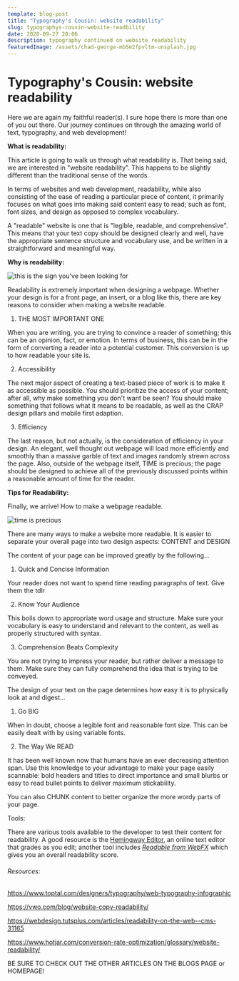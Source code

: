 ```yaml
---
template: blog-post
title: "Typography's Cousin: website readability"
slug: typographys-cousin-website-readbility
date: 2020-09-27 20:06
description: typography continued on website readability
featuredImage: /assets/chad-george-mb5e2fpvltm-unsplash.jpg
---
```

# Typography's Cousin: website readability

Here we are again my faithful reader(s). I sure hope there is more than one of you out there. Our journey continues on through the amazing world of text, typography, and web development!

**What is readability:**

This article is going to walk us through what readability is. That being said, we are interested in "website readability". This happens to be slightly different than the traditional sense of the words. 

In terms of websites and web development, readability, while also consisting of the ease of reading a particular piece of content, it primarily focuses on what goes into making said content easy to read; such as font, font sizes, and design as opposed to complex vocabulary.

A "readable" website is one that is "legible, readable, and comprehensive". This means that your text copy should be designed clearly and well, have the appropriate sentence structure and vocabulary use, and be written in a straightforward and meaningful way. 

**Why is readability:**

![this is the sign you've been looking for](/assets/austin-chan-ukzhlkoz1ie-unsplash.jpg)

Readability is extremely important when designing a webpage. Whether your design is for a front page, an insert, or a blog like this, there are key reasons to consider when making a website readable. 

1. THE MOST IMPORTANT ONE

When you are writing, you are trying to convince a reader of something; this can be an opinion, fact, or emotion. In terms of business, this can be in the form of converting a reader into a potential customer. This conversion is up to how readable your site is.

2. Accessibility

The next major aspect of creating a text-based piece of work is to make it as accessible as possible. You should prioritize the access of your content; after all, why make something you don't want be seen? You should make something that follows what it means to be readable, as well as the CRAP design pillars and mobile first adaption.

3. Efficiency

The last reason,  but not actually, is the consideration of efficiency in your design. An elegant, well thought out webpage will load more efficiently and smoothly than a massive garble of text and images randomly strewn across the page. Also, outside of the webpage itself, TIME is precious; the page should be designed to achieve all of the previously discussed points within a reasonable amount of time for the reader.

**Tips for Readability:**

Finally, we arrive! How to make a webpage readable. 

![time is precious ](/assets/harry-sandhu-fpyodqggi4a-unsplash.jpg)

There are many ways to make a website more readable. It is easier to separate your overall page into two design aspects: CONTENT and DESIGN

The content of your page can be improved greatly by the following...

1. Quick and Concise Information

Your reader does not want to spend time reading paragraphs of text. Give them the tdlr

2. Know Your Audience

This boils down to appropriate word usage and structure.  Make sure your vocabulary is easy to understand and relevant to the content, as well as properly structured with syntax. 

3. Comprehension Beats Complexity

You are not trying to impress your reader, but rather deliver a message to them. Make sure they can fully comprehend the idea that is trying to be conveyed.

The design of your text on the page determines how easy it is to physically look at and digest...

1. Go BIG

When in doubt, choose a legible font and reasonable font size. This can be easily dealt with by using variable fonts.

2. The Way We READ

It has been well known now that humans have an ever decreasing attention span. Use this knowledge to your advantage to make your page easily scannable: bold headers and titles to direct importance and small blurbs or easy to read bullet points to deliver maximum stickability. 

You can also CHUNK content to better organize the more wordy parts of your page.

Tools:

There are various tools available to the developer to test their content for readability. A good resource is the [Hemingway Editor](http://www.hemingwayapp.com/), an online text editor that grades as you edit; another tool includes *[Readable from WebFX](https://www.webfx.com/tools/read-able/)* which gives you an overall readability score.

###### Resources:

https://www.toptal.com/designers/typography/web-typography-infographic

https://vwo.com/blog/website-copy-readability/

https://webdesign.tutsplus.com/articles/readability-on-the-web--cms-31165

https://www.hotjar.com/conversion-rate-optimization/glossary/website-readability/

[](http://www.hemingwayapp.com/)BE SURE TO CHECK OUT THE OTHER ARTICLES ON THE BLOGS PAGE or HOMEPAGE!